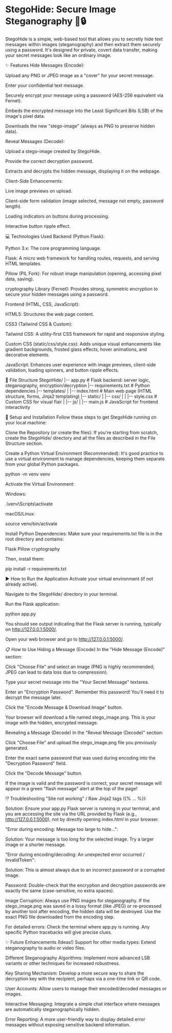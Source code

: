 # StegoHide: Secure Image Steganography 🎨🔒
StegoHide is a simple, web-based tool that allows you to secretly hide text messages within images (steganography) and then extract them securely using a password. It's designed for private, covert data transfer, making your secret messages look like an ordinary image.

✨ Features
Hide Messages (Encode):

Upload any PNG or JPEG image as a "cover" for your secret message.

Enter your confidential text message.

Securely encrypt your message using a password (AES-256 equivalent via Fernet).

Embeds the encrypted message into the Least Significant Bits (LSB) of the image's pixel data.

Downloads the new "stego-image" (always as PNG to preserve hidden data).

Reveal Messages (Decode):

Upload a stego-image created by StegoHide.

Provide the correct decryption password.

Extracts and decrypts the hidden message, displaying it on the webpage.

Client-Side Enhancements:

Live image previews on upload.

Client-side form validation (image selected, message not empty, password length).

Loading indicators on buttons during processing.

Interactive button ripple effect.

💻 Technologies Used
Backend (Python Flask):

Python 3.x: The core programming language.

Flask: A micro web framework for handling routes, requests, and serving HTML templates.

Pillow (PIL Fork): For robust image manipulation (opening, accessing pixel data, saving).

cryptography Library (Fernet): Provides strong, symmetric encryption to secure your hidden messages using a password.

Frontend (HTML, CSS, JavaScript):

HTML5: Structures the web page content.

CSS3 (Tailwind CSS & Custom):

Tailwind CSS: A utility-first CSS framework for rapid and responsive styling.

Custom CSS (static/css/style.css): Adds unique visual enhancements like gradient backgrounds, frosted glass effects, hover animations, and decorative elements.

JavaScript: Enhances user experience with image previews, client-side validation, loading spinners, and button ripple effects.

📁 File Structure
StegoHide/
|-- app.py                  # Flask backend: server logic, steganography, encryption/decryption
|-- requirements.txt        # Python dependencies
|-- templates/
|   |-- index.html          # Main web page (HTML structure, forms, Jinja2 templating)
|-- static/
|   |-- css/
|   |   |-- style.css       # Custom CSS for visual flair
|   |-- js/
|       |-- main.js         # JavaScript for frontend interactivity

🚀 Setup and Installation
Follow these steps to get StegoHide running on your local machine:

Clone the Repository (or create the files):
If you're starting from scratch, create the StegoHide/ directory and all the files as described in the File Structure section.

Create a Python Virtual Environment (Recommended):
It's good practice to use a virtual environment to manage dependencies, keeping them separate from your global Python packages.

python -m venv venv

Activate the Virtual Environment:

Windows:

.\venv\Scripts\activate

macOS/Linux:

source venv/bin/activate

Install Python Dependencies:
Make sure your requirements.txt file is in the root directory and contains:

Flask
Pillow
cryptography

Then, install them:

pip install -r requirements.txt

▶️ How to Run the Application
Activate your virtual environment (if not already active).

Navigate to the StegoHide/ directory in your terminal.

Run the Flask application:

python app.py

You should see output indicating that the Flask server is running, typically on http://127.0.0.1:5000/.

Open your web browser and go to http://127.0.0.1:5000/.

📋 How to Use
Hiding a Message (Encode)
In the "Hide Message (Encode)" section:

Click "Choose File" and select an image (PNG is highly recommended; JPEG can lead to data loss due to compression).

Type your secret message into the "Your Secret Message" textarea.

Enter an "Encryption Password". Remember this password! You'll need it to decrypt the message later.

Click the "Encode Message & Download Image" button.

Your browser will download a file named stego_image.png. This is your image with the hidden, encrypted message.

Revealing a Message (Decode)
In the "Reveal Message (Decode)" section:

Click "Choose File" and upload the stego_image.png file you previously generated.

Enter the exact same password that was used during encoding into the "Decryption Password" field.

Click the "Decode Message" button.

If the image is valid and the password is correct, your secret message will appear in a green "flash message" alert at the top of the page!

⁉️ Troubleshooting
"Site not working" / Raw Jinja2 tags ({% ... %}):

Solution: Ensure your app.py Flask server is running in your terminal, and you are accessing the site via the URL provided by Flask (e.g., http://127.0.0.1:5000), not by directly opening index.html in your browser.

"Error during encoding: Message too large to hide...":

Solution: Your message is too long for the selected image. Try a larger image or a shorter message.

"Error during encoding/decoding: An unexpected error occurred / InvalidToken":

Solution: This is almost always due to an incorrect password or a corrupted image.

Password: Double-check that the encryption and decryption passwords are exactly the same (case-sensitive, no extra spaces).

Image Corruption: Always use PNG images for steganography. If the stego_image.png was saved in a lossy format (like JPEG) or re-processed by another tool after encoding, the hidden data will be destroyed. Use the exact PNG file downloaded from the encoding step.

For detailed errors: Check the terminal where app.py is running. Any specific Python tracebacks will give precise clues.

✨ Future Enhancements (Ideas!)
Support for other media types: Extend steganography to audio or video files.

Different Steganography Algorithms: Implement more advanced LSB variants or other techniques for increased robustness.

Key Sharing Mechanism: Develop a more secure way to share the decryption key with the recipient, perhaps via a one-time link or QR code.

User Accounts: Allow users to manage their encoded/decoded messages or images.

Interactive Messaging: Integrate a simple chat interface where messages are automatically steganographically hidden.

Error Reporting: A more user-friendly way to display detailed error messages without exposing sensitive backend information.
